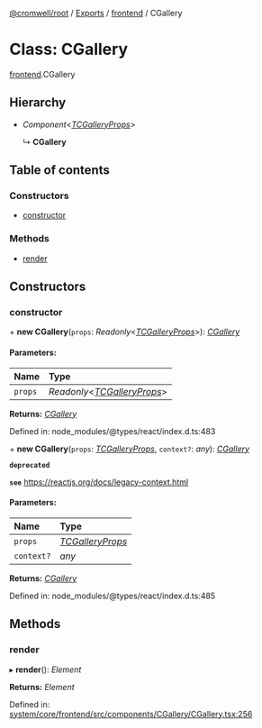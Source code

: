 [@cromwell/root](../README.md) / [Exports](../modules.md) / [frontend](../modules/frontend.md) / CGallery

# Class: CGallery

[frontend](../modules/frontend.md).CGallery

## Hierarchy

* *Component*<[*TCGalleryProps*](../modules/frontend.md#tcgalleryprops)\>

  ↳ **CGallery**

## Table of contents

### Constructors

- [constructor](frontend.cgallery.md#constructor)

### Methods

- [render](frontend.cgallery.md#render)

## Constructors

### constructor

\+ **new CGallery**(`props`: *Readonly*<[*TCGalleryProps*](../modules/frontend.md#tcgalleryprops)\>): [*CGallery*](frontend.cgallery.md)

#### Parameters:

Name | Type |
:------ | :------ |
`props` | *Readonly*<[*TCGalleryProps*](../modules/frontend.md#tcgalleryprops)\> |

**Returns:** [*CGallery*](frontend.cgallery.md)

Defined in: node_modules/@types/react/index.d.ts:483

\+ **new CGallery**(`props`: [*TCGalleryProps*](../modules/frontend.md#tcgalleryprops), `context?`: *any*): [*CGallery*](frontend.cgallery.md)

**`deprecated`** 

**`see`** https://reactjs.org/docs/legacy-context.html

#### Parameters:

Name | Type |
:------ | :------ |
`props` | [*TCGalleryProps*](../modules/frontend.md#tcgalleryprops) |
`context?` | *any* |

**Returns:** [*CGallery*](frontend.cgallery.md)

Defined in: node_modules/@types/react/index.d.ts:485

## Methods

### render

▸ **render**(): *Element*

**Returns:** *Element*

Defined in: [system/core/frontend/src/components/CGallery/CGallery.tsx:256](https://github.com/CromwellCMS/Cromwell/blob/ccdbdd0/system/core/frontend/src/components/CGallery/CGallery.tsx#L256)
